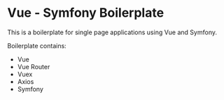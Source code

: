 # Vue - Symfony Boilerplate

This is a boilerplate for single page applications using Vue and Symfony.

Boilerplate contains:
* Vue
* Vue Router
* Vuex
* Axios
* Symfony